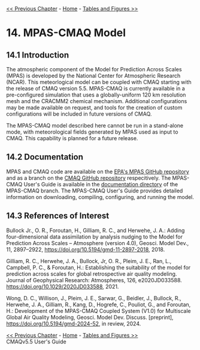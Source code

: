 <!-- BEGIN COMMENT -->

[<< Previous Chapter](CMAQ_UG_ch13_WRF-CMAQ.md) - [Home](README.md) - [Tables and Figures >>](CMAQ_UG_tables_figures.md)

<!-- END COMMENT -->

# 14. MPAS-CMAQ Model

## 14.1 Introduction

The atmospheric component of the Model for Prediction Across Scales (MPAS) is developed by the National Center for Atmospheric Research (NCAR). This meteorlogical model can be coupled with CMAQ starting with the release of CMAQ version 5.5. MPAS-CMAQ is currently available in a pre-configured simulation that uses a globally-uniform 120 km resolution mesh and the CRACMM2 chemical mechanism. Additional configurations may be made available on request, and tools for the creation of custom configurations will be included in future versions of CMAQ.

The MPAS-CMAQ model described here cannot be run in a stand-alone mode, with meteorological fields generated by MPAS used as input to CMAQ. This capability is planned for a future release.

## 14.2 Documentation

MPAS and CMAQ code are available on the [EPA's MPAS GitHub repository](https://github.com/USEPA/MPAS) and as a branch on the [CMAQ GitHub repository](https://github.com/USEPA/CMAQ/tree/MPAS_CMAQ) respecitively. The MPAS-CMAQ User's Guide is available in the [documentation directory](https://github.com/USEPA/CMAQ/blob/MPAS-CMAQ/DOCS/Users_Guide/PDF/MPAS_CMAQ_guide.pdf) of the MPAS-CMAQ branch. The MPAS-CMAQ User's Guide provides detailed information on downloading, compiling, configuring, and running the model. 

## 14.3 References of Interest

Bullock Jr., O. R., Foroutan, H., Gilliam, R. C., and Herwehe, J. A.: Adding four-dimensional data assimilation by analysis nudging to the Model for Prediction Across Scales – Atmosphere (version 4.0), Geosci. Model Dev., 11, 2897–2922, https://doi.org/10.5194/gmd-11-2897-2018, 2018.

Gilliam, R. C., Herwehe, J. A., Bullock, Jr, O. R., Pleim, J. E., Ran, L., Campbell, P. C., & Foroutan, H.: Establishing the suitability of the model for prediction across scales for global retrospective air quality modeling. Journal of Geophysical Research: Atmospheres, 126, e2020JD033588. https://doi.org/10.1029/2020JD033588, 2021.

Wong, D. C., Willison, J., Pleim, J. E., Sarwar, G., Beidler, J., Bullock, R., Herwehe, J. A., Gilliam, R., Kang, D., Hogrefe, C., Pouliot, G., and Foroutan, H.: Development of the MPAS-CMAQ Coupled System (V1.0) for Multiscale Global Air Quality Modeling, Geosci. Model Dev. Discuss. [preprint], https://doi.org/10.5194/gmd-2024-52, in review, 2024.


[<< Previous Chapter](CMAQ_UG_ch13_WRF-CMAQ.md) - [Home](README.md) - [Tables and Figures >>](CMAQ_UG_tables_figures.md)<br>
CMAQv5.5 User's Guide <br>

<!-- END COMMENT -->

